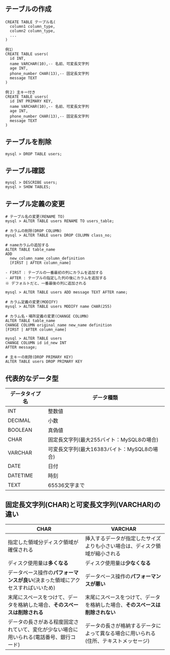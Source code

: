 ## テーブルの作成
```
CREATE TABLE テーブル名(
  column1 column_type,
  column2 column_type,
  ...
)

例1）
CREATE TABLE users(
  id INT,
  name VARCHAR(10),-- 名前、可変長文字列
  age INT,
  phone_number CHAR(13),-- 固定長文字列
  message TEXT
)

例２）主キー付き
CREATE TABLE users(
  id INT PRIMARY KEY,
  name VARCHAR(10),-- 名前、可変長文字列
  age INT,
  phone_number CHAR(13),-- 固定長文字列
  message TEXT
)
```

## テーブルを削除
```
mysql > DROP TABLE users;
```

## テーブル確認
```
mysql > DESCRIBE users;
mysql > SHOW TABLES;
```

## テーブル定義の変更
```
# テーブル名の変更(RENAME TO)
mysql > ALTER TABLE users RENAME TO users_table;
```
```
# カラムの削除(DROP COLUMN)
mysql > ALTER TABLE users DROP COLUMN class_no;
```
```
# nameカラムの追加する
ALTER TABLE table_name
ADD
  new_column_name_column_definition
  [FIRST | AFTER column_name]

- FIRST : テーブルの一番最初の列にカラムを追加する
- AFTER : テーブルの指定した列の後にカラムを追加する
※ デフォルトだと、一番最後の列に追加される

mysql > ALTER TABLE users ADD message TEXT AFTER name;
```
```
# カラム定義の変更(MODIFY)
mysql > ALTER TABLE users MODIFY name CHAR(255)
```
```
# カラム名・場所定義の変更(CHANGE COLUMN)
ALTER TABLE table_name
CHANGE COLUMN original_name new_name definition
[FIRST | AFTER column_name]

mysql > ALTER TABLE users
CHANGE COLUMN id id_new INT
AFTER message;
```
```
# 主キーの削除(DROP PRIMARY KEY)
ALTER TABLE users DROP PRIMARY KEY
```

## 代表的なデータ型
|データタイプ名|データ種類|
|-|-|
|INT|整数値|
|DECIMAL|小数|
|BOOLEAN|真偽値|
|CHAR|固定長文字列(最大255バイト：MySQL8の場合)|
|VARCHAR|可変長文字列(最大16383バイト：MySQL8の場合)|
|DATE|日付|
|DATETIME|時刻|
|TEXT|65536文字まで|

## 固定長文字列(CHAR)と可変長文字列(VARCHAR)の違い
|CHAR|VARCHAR|
|-|-|
|指定した領域分ディスク領域が確保される|挿入するデータが指定したサイズよりも小さい場合は、ディスク領域が縮小される|
|ディスク使用量は**多くなる**|ディスク使用量は**少なくなる**|
|データベース操作の**パフォーマンスが良い**(決まった領域にアクセスすればいいため)|データベース操作の**パフォーマンスが悪い**|
|末尾にスペースをつけて、データを格納した場合、**そのスペースは削除される**|末尾にスペースをつけて、データを格納した場合、**そのスペースは削除されない**|
|データの長さがある程度固定されていて、変化が少ない場合に用いられる(電話番号、銀行コード)|データの長さが格納するデータによって異なる場合に用いられる(住所、テキストメッセージ)|